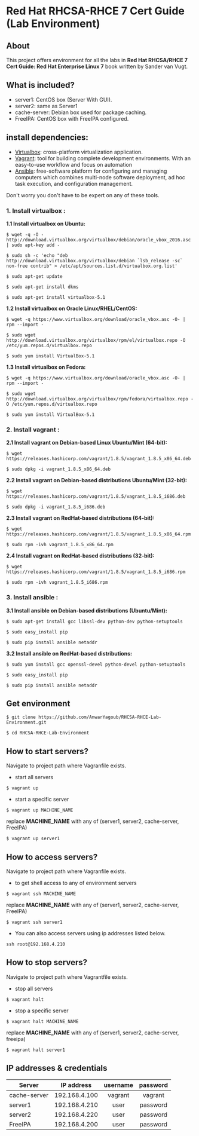 # Red Hat RHCSA-RHCE 7 Cert Guide (Lab Environment)

## About
This project offers environment for all the labs in **Red Hat RHCSA/RHCE 7 Cert Guide: Red Hat Enterprise Linux 7** book written by Sander van Vugt.

## What is included?
- server1: CentOS box (Server With GUI).
- server2: same as Server1
- cache-server: Debian box used for package caching.
- FreeIPA: CentOS box with FreeIPA configured.

## install dependencies:
- [Virtualbox](https://www.virtualbox.org): cross-platform virtualization application.
- [Vagrant](https://www.vagrantup.com): tool for building complete development environments. With an easy-to-use workflow and focus on automation
- [Ansible](https://www.ansible.com):  free-software platform for configuring and managing computers which combines multi-node software deployment, ad hoc task execution, and configuration management.

Don't worry you don't have to be expert on any of these tools.
### 1. Install virtualbox :

**1.1 Install virtualbox on Ubuntu:**

```shell
$ wget -q -O - http://download.virtualbox.org/virtualbox/debian/oracle_vbox_2016.asc | sudo apt-key add -

$ sudo sh -c 'echo "deb http://download.virtualbox.org/virtualbox/debian `lsb_release -sc` non-free contrib" > /etc/apt/sources.list.d/virtualbox.org.list'

$ sudo apt-get update

$ sudo apt-get install dkms

$ sudo apt-get install virtualbox-5.1
```
**1.2 Install virtualbox on Oracle Linux/RHEL/CentOS:**
```shell
$ wget -q https://www.virtualbox.org/download/oracle_vbox.asc -O- | rpm --import -

$ sudo wget http://download.virtualbox.org/virtualbox/rpm/el/virtualbox.repo -O /etc/yum.repos.d/virtualbox.repo

$ sudo yum install VirtualBox-5.1
```

**1.3 Install virtualbox on Fedora:**
```shell
$ wget -q https://www.virtualbox.org/download/oracle_vbox.asc -O- | rpm --import -

$ sudo wget http://download.virtualbox.org/virtualbox/rpm/fedora/virtualbox.repo -O /etc/yum.repos.d/virtualbox.repo

$ sudo yum install VirtualBox-5.1
```
### 2. Install vagrant :

**2.1 Install vagrant on Debian-based Linux Ubuntu/Mint (64-bit):**
```shell
$ wget https://releases.hashicorp.com/vagrant/1.8.5/vagrant_1.8.5_x86_64.deb

$ sudo dpkg -i vagrant_1.8.5_x86_64.deb
```

**2.2 Install vagrant on Debian-based distributions Ubuntu/Mint (32-bit):**
```shell
$ wget https://releases.hashicorp.com/vagrant/1.8.5/vagrant_1.8.5_i686.deb

$ sudo dpkg -i vagrant_1.8.5_i686.deb
```

**2.3 Install vagrant on RedHat-based distributions (64-bit):**
```shell
$ wget https://releases.hashicorp.com/vagrant/1.8.5/vagrant_1.8.5_x86_64.rpm

$ sudo rpm -ivh vagrant_1.8.5_x86_64.rpm
```

**2.4 Install vagrant on RedHat-based distributions (32-bit):**
```shell
$ wget https://releases.hashicorp.com/vagrant/1.8.5/vagrant_1.8.5_i686.rpm

$ sudo rpm -ivh vagrant_1.8.5_i686.rpm
```
### 3. Install ansible :
**3.1 Install ansible on Debian-based distributions (Ubuntu/Mint):**
```shell
$ sudo apt-get install gcc libssl-dev python-dev python-setuptools

$ sudo easy_install pip

$ sudo pip install ansible netaddr
```

**3.2 Install ansible on RedHat-based distributions:**
```shell
$ sudo yum install gcc openssl-devel python-devel python-setuptools

$ sudo easy_install pip

$ sudo pip install ansible netaddr
```

## Get environment
```shell
$ git clone https://github.com/AnwarYagoub/RHCSA-RHCE-Lab-Environment.git

$ cd RHCSA-RHCE-Lab-Environment
```
## How to start servers?
Navigate to project path where Vagranfile exists.

- start all servers
```shell
$ vagrant up
```
- start a specific server
```shell
$ vagrant up MACHINE_NAME
```
replace **MACHINE_NAME** with any of (server1, server2, cache-server, FreeIPA)
```shell
$ vagrant up server1
```
## How to access servers?
Navigate to project path where Vagranfile exists.

- to get shell access to any of environment servers
```shell
$ vagrant ssh MACHINE_NAME
```
replace **MACHINE_NAME** with any of (server1, server2, cache-server, FreeIPA)
```shell
$ vagrant ssh server1
```
- You can also access servers using ip addresses listed below.
```shell
ssh root@192.168.4.210
```
## How to stop servers?
Navigate to project path where Vagrantfile exists.

- stop all servers
```shell
$ vagrant halt
```
- stop a specific server
```shell
$ vagrant halt MACHINE_NAME
```
replace **MACHINE_NAME** with any of (server1, server2, cache-server, freeipa)
```shell
$ vagrant halt server1
```

## IP addresses & credentials
| Server | IP address | username | password |
|---|---|:---:|:---:|
|cache-server|192.168.4.100 |vagrant|vagrant|
|server1|192.168.4.210|user|password|
|server2|192.168.4.220|user|password|
|FreeIPA|192.168.4.200|user|password|
